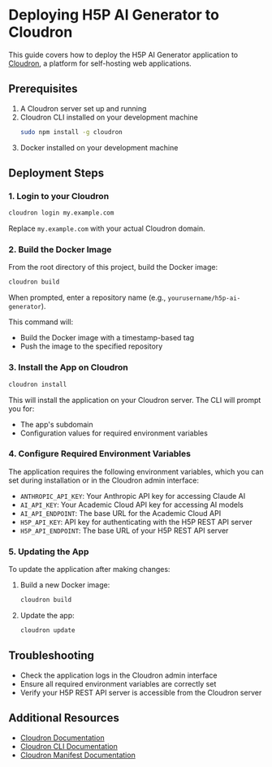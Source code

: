 # Deploying H5P AI Generator to Cloudron

This guide covers how to deploy the H5P AI Generator application to [Cloudron](https://cloudron.io/), a platform for self-hosting web applications.

## Prerequisites

1. A Cloudron server set up and running
2. Cloudron CLI installed on your development machine
   ```bash
   sudo npm install -g cloudron
   ```
3. Docker installed on your development machine

## Deployment Steps

### 1. Login to your Cloudron

```bash
cloudron login my.example.com
```

Replace `my.example.com` with your actual Cloudron domain.

### 2. Build the Docker Image

From the root directory of this project, build the Docker image:

```bash
cloudron build
```

When prompted, enter a repository name (e.g., `yourusername/h5p-ai-generator`).

This command will:
- Build the Docker image with a timestamp-based tag
- Push the image to the specified repository

### 3. Install the App on Cloudron

```bash
cloudron install
```

This will install the application on your Cloudron server. The CLI will prompt you for:
- The app's subdomain
- Configuration values for required environment variables

### 4. Configure Required Environment Variables

The application requires the following environment variables, which you can set during installation or in the Cloudron admin interface:

- `ANTHROPIC_API_KEY`: Your Anthropic API key for accessing Claude AI
- `AI_API_KEY`: Your Academic Cloud API key for accessing AI models
- `AI_API_ENDPOINT`: The base URL for the Academic Cloud API
- `H5P_API_KEY`: API key for authenticating with the H5P REST API server
- `H5P_API_ENDPOINT`: The base URL of your H5P REST API server

### 5. Updating the App

To update the application after making changes:

1. Build a new Docker image:
   ```bash
   cloudron build
   ```

2. Update the app:
   ```bash
   cloudron update
   ```

## Troubleshooting

- Check the application logs in the Cloudron admin interface
- Ensure all required environment variables are correctly set
- Verify your H5P REST API server is accessible from the Cloudron server

## Additional Resources

- [Cloudron Documentation](https://docs.cloudron.io/)
- [Cloudron CLI Documentation](https://docs.cloudron.io/packaging/cli/)
- [Cloudron Manifest Documentation](https://docs.cloudron.io/packaging/manifest/) 